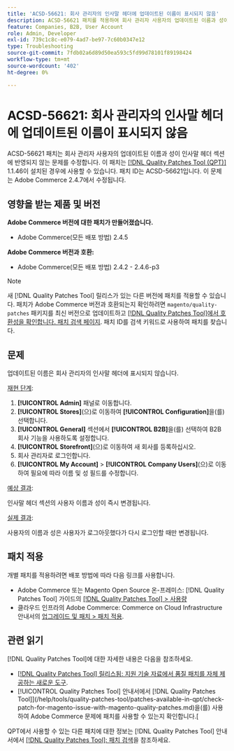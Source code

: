 ```yaml
---
title: 'ACSD-56621: 회사 관리자의 인사말 헤더에 업데이트된 이름이 표시되지 않음'
description: ACSD-56621 패치를 적용하여 회사 관리자 사용자의 업데이트된 이름과 성이 인사말 헤더 섹션에 반영되지 않은 Adobe Commerce 문제를 수정합니다.
feature: Companies, B2B, User Account
role: Admin, Developer
exl-id: 739c1c8c-e079-4ad7-be97-7c60b0347e12
type: Troubleshooting
source-git-commit: 7fdb02a6d89d50ea593c5fd99d78101f89198424
workflow-type: tm+mt
source-wordcount: '402'
ht-degree: 0%

---
```


# ACSD-56621: 회사 관리자의 인사말 헤더에 업데이트된 이름이 표시되지 않음

ACSD-56621 패치는 회사 관리자 사용자의 업데이트된 이름과 성이 인사말 헤더 섹션에 반영되지 않는 문제를 수정합니다. 이 패치는 [[!DNL Quality Patches Tool (QPT)]](https://experienceleague.adobe.com/en/docs/commerce-operations/tools/quality-patches-tool/quality-patches-tool-to-self-serve-quality-patches) 1.1.46이 설치된 경우에 사용할 수 있습니다. 패치 ID는 ACSD-56621입니다. 이 문제는 Adobe Commerce 2.4.7에서 수정됩니다.

## 영향을 받는 제품 및 버전

**Adobe Commerce 버전에 대한 패치가 만들어졌습니다.**

* Adobe Commerce(모든 배포 방법) 2.4.5

**Adobe Commerce 버전과 호환:**

* Adobe Commerce(모든 배포 방법) 2.4.2 - 2.4.6-p3

>[!NOTE]
>
>새 [!DNL Quality Patches Tool] 릴리스가 있는 다른 버전에 패치를 적용할 수 있습니다. 패치가 Adobe Commerce 버전과 호환되는지 확인하려면 `magento/quality-patches` 패키지를 최신 버전으로 업데이트하고 [[!DNL Quality Patches Tool]에서 호환성을 확인합니다. 패치 검색 페이지](https://experienceleague.adobe.com/tools/commerce-quality-patches/index.html). 패치 ID를 검색 키워드로 사용하여 패치를 찾습니다.

## 문제

업데이트된 이름은 회사 관리자의 인사말 헤더에 표시되지 않습니다.

<u>재현 단계</u>:

1. **[!UICONTROL Admin]** 패널로 이동합니다.
1. **[!UICONTROL Stores]**(으)로 이동하여 **[!UICONTROL Configuration]**&#x200B;을(를) 선택합니다.
1. **[!UICONTROL General]** 섹션에서 **[!UICONTROL B2B]**&#x200B;을(를) 선택하여 B2B 회사 기능을 사용하도록 설정합니다.
1. **[!UICONTROL Storefront]**(으)로 이동하여 새 회사를 등록하십시오.
1. 회사 관리자로 로그인합니다.
1. **[!UICONTROL My Account]** > **[!UICONTROL Company Users]**(으)로 이동하여 필요에 따라 이름 및 성 필드를 수정합니다.

<u>예상 결과</u>:

인사말 헤더 섹션의 사용자 이름과 성이 즉시 변경됩니다.

<u>실제 결과</u>:

사용자의 이름과 성은 사용자가 로그아웃했다가 다시 로그인할 때만 변경됩니다.

## 패치 적용

개별 패치를 적용하려면 배포 방법에 따라 다음 링크를 사용합니다.

* Adobe Commerce 또는 Magento Open Source 온-프레미스: [!DNL Quality Patches Tool] 가이드의 [[!DNL Quality Patches Tool] > 사용량](/help/tools/quality-patches-tool/usage.md)
* 클라우드 인프라의 Adobe Commerce: Commerce on Cloud Infrastructure 안내서의 [업그레이드 및 패치 > 패치 적용](https://experienceleague.adobe.com/docs/commerce-cloud-service/user-guide/develop/upgrade/apply-patches.html).

## 관련 읽기

[!DNL Quality Patches Tool]에 대한 자세한 내용은 다음을 참조하세요.

* [[!DNL Quality Patches Tool] 릴리스됨: 지원 기술 자료에서 품질 패치를 자체 제공하는 새로운 도구](https://experienceleague.adobe.com/en/docs/commerce-operations/tools/quality-patches-tool/quality-patches-tool-to-self-serve-quality-patches).
* [!UICONTROL Quality Patches Tool] 안내서에서  [!DNL Quality Patches Tool]](/help/tools/quality-patches-tool/patches-available-in-qpt/check-patch-for-magento-issue-with-magento-quality-patches.md)을(를) 사용하여 Adobe Commerce 문제에 패치를 사용할 수 있는지 확인합니다.[


QPT에서 사용할 수 있는 다른 패치에 대한 정보는 [!DNL Quality Patches Tool] 안내서에서 [[!DNL Quality Patches Tool]: 패치 검색](https://experienceleague.adobe.com/tools/commerce-quality-patches/index.html)을 참조하세요.
